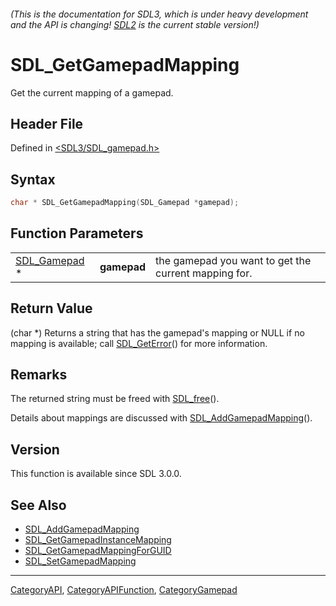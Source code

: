 ###### (This is the documentation for SDL3, which is under heavy development and the API is changing! [SDL2](https://wiki.libsdl.org/SDL2/) is the current stable version!)
# SDL_GetGamepadMapping

Get the current mapping of a gamepad.

## Header File

Defined in [<SDL3/SDL_gamepad.h>](https://github.com/libsdl-org/SDL/blob/main/include/SDL3/SDL_gamepad.h)

## Syntax

```c
char * SDL_GetGamepadMapping(SDL_Gamepad *gamepad);
```

## Function Parameters

|                              |             |                                                      |
| ---------------------------- | ----------- | ---------------------------------------------------- |
| [SDL_Gamepad](SDL_Gamepad) * | **gamepad** | the gamepad you want to get the current mapping for. |

## Return Value

(char *) Returns a string that has the gamepad's mapping or NULL if no
mapping is available; call [SDL_GetError](SDL_GetError)() for more
information.

## Remarks

The returned string must be freed with [SDL_free](SDL_free)().

Details about mappings are discussed with
[SDL_AddGamepadMapping](SDL_AddGamepadMapping)().

## Version

This function is available since SDL 3.0.0.

## See Also

- [SDL_AddGamepadMapping](SDL_AddGamepadMapping)
- [SDL_GetGamepadInstanceMapping](SDL_GetGamepadInstanceMapping)
- [SDL_GetGamepadMappingForGUID](SDL_GetGamepadMappingForGUID)
- [SDL_SetGamepadMapping](SDL_SetGamepadMapping)

----
[CategoryAPI](CategoryAPI), [CategoryAPIFunction](CategoryAPIFunction), [CategoryGamepad](CategoryGamepad)


